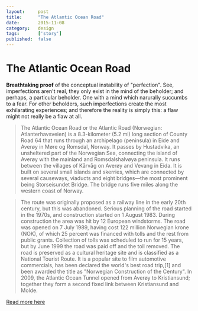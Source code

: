 ```yaml
---
layout:     post
title:      "The Atlantic Ocean Road"
date:       2015-11-08
category:   design
tags:       ['story']
published:  false
---
```


# The Atlantic Ocean Road #

**Breathtaking proof** of the conceptual instability of "perfection". See, imperfections aren't real, they only exist in the mind of the beholder; and perhaps, a particular beholder. One with a mind which narurally succumbs to a fear. For other beholders, such imperfections create the most exhilarating experiences; and therefore the reality is simply this: a flaw might not really be a flaw at all.

> The Atlantic Ocean Road or the Atlantic Road (Norwegian: Atlanterhavsveien) is a 8.3-kilometer (5.2 mi) long section of County Road 64 that runs through an archipelago (peninsula) in Eide and Averøy in Møre og Romsdal, Norway. It passes by Hustadvika, an unsheltered part of the Norwegian Sea, connecting the island of Averøy with the mainland and Romsdalshalvøya peninsula. It runs between the villages of Kårvåg on Averøy and Vevang in Eida. It is built on several small islands and skerries, which are connected by several causeways, viaducts and eight bridges—the most prominent being Storseisundet Bridge. The bridge runs five miles along the western coast of Norway.

> The route was originally proposed as a railway line in the early 20th century, but this was abandoned. Serious planning of the road started in the 1970s, and construction started on 1 August 1983. During construction the area was hit by 12 European windstorms. The road was opened on 7 July 1989, having cost 122 million Norwegian krone (NOK), of which 25 percent was financed with tolls and the rest from public grants. Collection of tolls was scheduled to run for 15 years, but by June 1999 the road was paid off and the toll removed. The road is preserved as a cultural heritage site and is classified as a National Tourist Route. It is a popular site to film automotive commercials, has been declared the world's best road trip,[1] and been awarded the title as "Norwegian Construction of the Century". In 2009, the Atlantic Ocean Tunnel opened from Averøy to Kristiansund; together they form a second fixed link between Kristiansund and Molde.

[Read more here]

[Read more here]:(https://en.wikipedia.org/wiki/Atlantic_Ocean_Road)
